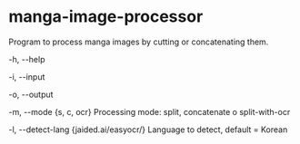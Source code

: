 # manga-image-processor

Program to process manga images by cutting or concatenating them.

-h, --help

-i, --input

-o, --output

-m, --mode {s, c, ocr}                          Processing mode: split, concatenate o split-with-ocr

-l, --detect-lang {jaided.ai/easyocr/}          Language to detect, default = Korean

